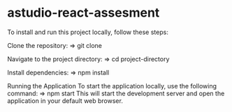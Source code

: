 # astudio-react-assesment

To install and run this project locally, follow these steps:

Clone the repository:
=> git clone <repository-url>

Navigate to the project directory:
=> cd project-directory

Install dependencies:
=> npm install

Running the Application
To start the application locally, use the following command:
=> npm start
This will start the development server and open the application in your default web browser.
